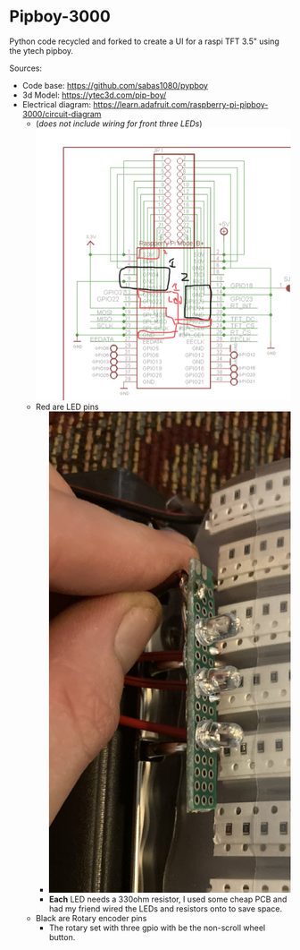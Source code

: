 # Pipboy-3000
 Python code recycled and forked to create a UI for a raspi TFT 3.5" using the ytech pipboy.
 




Sources:
- Code base: https://github.com/sabas1080/pypboy
- 3d Model: https://ytec3d.com/pip-boy/
- Electrical diagram: https://learn.adafruit.com/raspberry-pi-pipboy-3000/circuit-diagram
  - (*does not include wiring for front three LEDs*)
![](./Finished_product_Images/PiTFT_Touchscreen_pinout.png) 
  - Red are LED pins
    - ![](./Finished_product_Images/IMG_1663.jpg)
    - **Each** LED needs a 330ohm resistor, I used some cheap PCB and had my friend wired the LEDs and resistors onto to save space.
  - Black are Rotary encoder pins
    - The rotary set with three gpio with be the non-scroll wheel button.